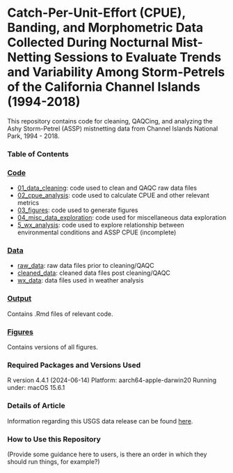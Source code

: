# Catch-Per-Unit-Effort (CPUE), Banding, and Morphometric Data Collected During Nocturnal Mist-Netting Sessions to Evaluate Trends and Variability Among Storm-Petrels of the California Channel Islands (1994-2018)

This repository contains code for cleaning, QAQCing, and analyzing the Ashy Storm-Petrel (ASSP) mistnetting data from Channel Islands National Park, 1994 - 2018. 

### Table of Contents 

### [Code](./Code)

- [01_data_cleaning](./Code/01_data_cleaning): code used to clean and QAQC raw data files
- [02_cpue_analysis](./Code/02_cpue_analysis): code used to calculate CPUE and other relevant metrics
- [03_figures](./Code/03_figures): code used to generate figures
- [04_misc_data_exploration](./Code/04_misc_data_exploration): code used for miscellaneous data exploration
- [5_wx_analysis](./Code/05_wx_analysis): code used to explore relationship between environmental conditions and ASSP CPUE (incomplete)
 
### [Data](./Data) 

- [raw_data](./Data/raw_data): raw data files prior to cleaning/QAQC
- [cleaned_data](./Data/cleaned_data): cleaned data files post cleaning/QAQC
- [wx_data](./Data/wx_data): data files used in weather analysis

### [Output](./output)

Contains .Rmd files of relevant code. 

### [Figures](./figures)

Contains versions of all figures. 

### Required Packages and Versions Used 

R version 4.4.1 (2024-06-14)
Platform: aarch64-apple-darwin20
Running under: macOS 15.6.1

### Details of Article 

Information regarding this USGS data release can be found [here](https://www.usgs.gov/data/catch-unit-effort-cpue-banding-and-morphometric-data-collected-during-nocturnal-mist-netting).

### How to Use this Repository 

(Provide some guidance here to users, is there an order in which they should run things, for example?)  
